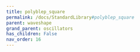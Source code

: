 ```yaml
---
title: polyblep_square
permalink: /docs/StandardLibrary#polyblep_square
parent: waveshape
grand_parent: oscillators
has_children: False
nav_order: 16
---
```

